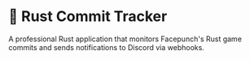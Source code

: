 # 🦀 Rust Commit Tracker

A professional Rust application that monitors Facepunch's Rust game commits and sends notifications to Discord via webhooks.
